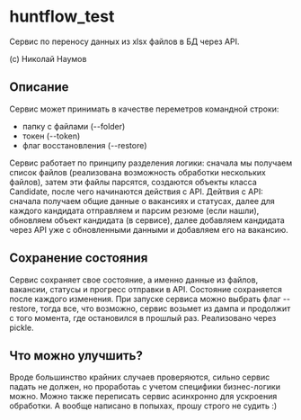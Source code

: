 # huntflow_test
 Сервис по переносу данных из xlsx файлов в БД через API.
 
 (с) Николай Наумов
 ## Описание
 Сервис может принимать в качестве переметров командной строки:
  * папку с файлами (--folder)
  * токен (--token)
  * флаг восстановления (--restore)
  
  Сервис работает по принципу разделения логики: сначала мы получаем список файлов (реализована возможность 
  обработки нескольких файлов), затем эти файлы парсятся, создаются объекты класса Candidate, после чего начинаются 
  действия с API. Дейтвия с API: сначала получаем общие данные о вакансиях и статусах, далее для каждого кандидата отправляем и парсим резюме (если нашли), обновляем объект 
  кандидата (в сервисе), далее добавляем кандидата через API уже с обновленными данными и добавляем его на вакансию.
  
  ## Сохранение состояния 
  Сервис сохраняет свое состояние, а именно данные из файлов, вакансии, статусы и прогресс отправки в API.
  Состояние сохраняется после каждого изменения. При запуске сервиса можно выбрать флаг --restore, тогда все, что
  возможно, сервис возьмет из дампа и продолжит с того момента, где остановился в прошлый раз. Реализовано через pickle.
  
  ## Что можно улучшить?
  Вроде большинство крайних случаев проверяются, сильно сервис падать не должен, но проработаь с учетом
   специфики бизнес-логики можно. Можно также переписать сервис асинхронно для ускроения обработки. А вообще
   написано в попыхах, прошу строго не судить :)